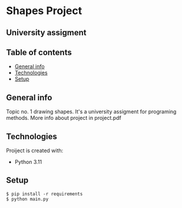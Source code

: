 # Shapes Project 
## University assigment

## Table of contents
* [General info](#general-info)
* [Technologies](#technologies)
* [Setup](#setup)

## General info
Topic no. 1 drawing shapes. It's a university assigment for programing methods. More info about project in project.pdf

## Technologies
Proiject is created with:
* Python 3.11

## Setup

```
$ pip install -r requirements
$ python main.py
```

